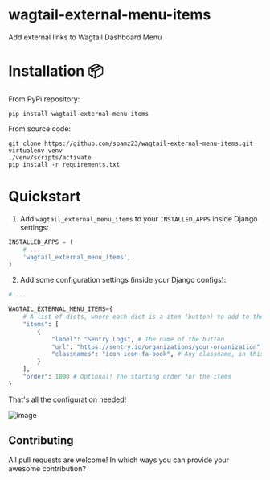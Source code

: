 # wagtail-external-menu-items

Add external links to Wagtail Dashboard Menu


# Installation :package:

From PyPi repository:

```
pip install wagtail-external-menu-items
```

From source code:

```
git clone https://github.com/spamz23/wagtail-external-menu-items.git
virtualenv venv
./venv/scripts/activate
pip install -r requirements.txt
```

# Quickstart


1. Add `wagtail_external_menu_items` to your `INSTALLED_APPS` inside Django settings:

```python
INSTALLED_APPS = (
    # ...
    'wagtail_external_menu_items',
)
```


2. Add some configuration settings (inside your Django configs):

```python
# ...

WAGTAIL_EXTERNAL_MENU_ITEMS={
    # A list of dicts, where each dict is a item (button) to add to the dashboard
    "items": [
        {
            "label": "Sentry Logs", # The name of the button
            "url": "https://sentry.io/organizations/your-organization", # The external link
            "classnames": "icon icon-fa-book", # Any classname, in this case we assign a font awesome icon (must have fontawesome installed)
        }
    ],
    "order": 1000 # Optional! The starting order for the items
}
```

That's all the configuration needed!

![image](https://user-images.githubusercontent.com/49190578/114732031-1cb1a400-9d3a-11eb-99ad-8850e5db19ff.png)


## Contributing

All pull requests are welcome! In which ways you can provide your awesome contribution?
